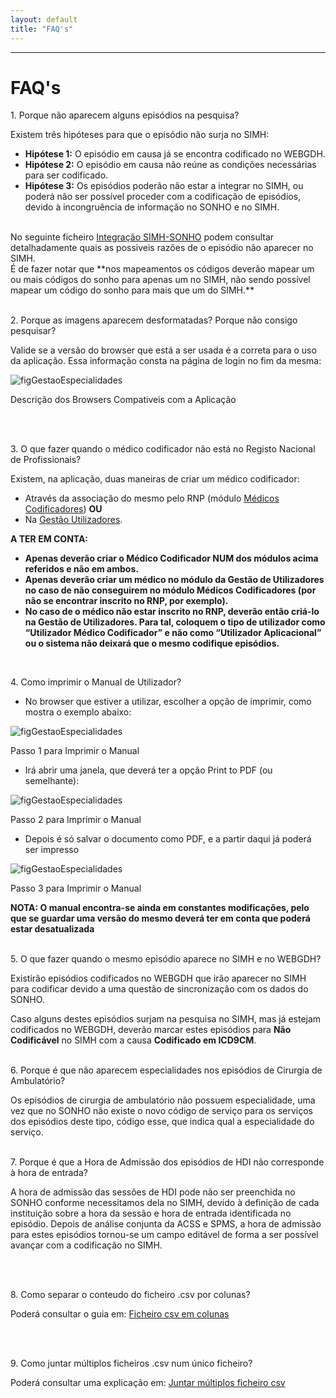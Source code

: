 ```yaml
---
layout: default
title: "FAQ's"
---
```



---

<div id="faq"></div>

# FAQ's

<p class="faq"> 1. Porque não aparecem alguns episódios na pesquisa? </p>
 
Existem três hipóteses para que o episódio não surja no SIMH:

* **Hipótese 1:** O episódio em causa já se encontra codificado no WEBGDH.
* **Hipótese 2:** O episódio em causa não reúne as condições necessárias para ser codificado.
* **Hipótese 3:** Os episódios poderão não estar a integrar no SIMH, ou poderá não ser possível proceder com a codificação de episódios, devido à incongruência de informação no SONHO e no SIMH.
<br>
No seguinte ficheiro <a href="./file/SIMH_IntegraçãoSONHO.pdf">Integração SIMH-SONHO</a> podem consultar detalhadamente quais as possiveis razões de o episódio não aparecer no SIMH.
<br>
É de fazer notar que **nos mapeamentos os códigos deverão mapear um ou mais códigos do sonho para apenas um no SIMH, não sendo possível mapear um código do sonho para mais que um do SIMH.**
<br>
<br>
<p class="faq"> 2. Porque as imagens aparecem desformatadas? Porque não consigo pesquisar? </p>

Valide se a versão do browser que está a ser usada é a correta para o uso da aplicação. Essa informação consta na página de login no fim da mesma:

![figGestaoEspecialidades](img/pages/browsersCompativeis.jpg)

<p class="caption" id="figBrowsersCompativeis">Descrição dos Browsers Compativeis com a Aplicação</p>

<br>
<br>

<p class="faq"> 3. O que fazer quando o médico codificador não está no Registo Nacional de Profissionais? </p>

Existem, na aplicação, duas maneiras de criar um médico codificador: 

* Através da associação do mesmo pelo RNP (módulo [Médicos Codificadores](#gestaoMedicos)) **OU**
* Na [Gestão Utilizadores](#gestaoUtilizadores). 

**A TER EM CONTA:** 

* **Apenas deverão criar o Médico Codificador NUM dos módulos acima referidos e não em ambos.**
* **Apenas deverão criar um médico no módulo da Gestão de Utilizadores no caso de não conseguirem no módulo Médicos Codificadores (por não se encontrar inscrito no RNP, por exemplo).** 
* **No caso de o médico não estar inscrito no RNP, deverão então criá-lo na Gestão de Utilizadores. Para tal, coloquem o tipo de utilizador como “Utilizador Médico Codificador” e não como “Utilizador Aplicacional” ou o sistema não deixará que o mesmo codifique episódios.**

<br>
<p class="faq"> 4. Como imprimir o Manual de Utilizador? </p>

*	No browser que estiver a utilizar, escolher a opção de imprimir, como mostra o exemplo abaixo:

![figGestaoEspecialidades](img/pages/imprimirManual1.png)

<p class="caption" id="figImprimirManual1">Passo 1 para Imprimir o Manual</p>

*	Irá abrir uma janela, que deverá ter a opção Print to PDF (ou semelhante):

![figGestaoEspecialidades](img/pages/imprimirManual2.png)

<p class="caption" id="figImprimirManual2">Passo 2 para Imprimir o Manual</p>

*	Depois é só salvar o documento como PDF, e a partir daqui já poderá ser impresso

![figGestaoEspecialidades](img/pages/imprimirManual3.png)

<p class="caption" id="figImprimirManual2">Passo 3 para Imprimir o Manual</p>

**NOTA: O manual encontra-se ainda em constantes modificações, pelo que se guardar uma versão do mesmo deverá ter em conta que poderá estar desatualizada**
<br>
<br>
<p class="faq"> 5. O que fazer quando o mesmo episódio aparece no SIMH e no WEBGDH?  </p>

Existirão episódios codificados no WEBGDH que irão aparecer no SIMH para codificar devido a uma questão de sincronização com os dados do SONHO.

Caso alguns destes episódios surjam na pesquisa no SIMH, mas já estejam codificados no WEBGDH, deverão marcar estes episódios para **Não Codificável** no SIMH com a causa **Codificado em ICD9CM**.
<br>
<br>
<p class="faq"> 6. Porque é que não aparecem especialidades nos episódios de Cirurgia de Ambulatório?  </p>

Os episódios de cirurgia de ambulatório não possuem especialidade, uma vez que no SONHO não existe o novo código de serviço para os serviços dos episódios deste tipo, código esse, que indica qual a especialidade do serviço.
<br>
<br>
<p class="faq"> 7. Porque é que a Hora de Admissão dos episódios de HDI não corresponde à hora de entrada? </p>

A hora de admissão das sessões de HDI pode não ser preenchida no SONHO conforme necessitamos dela no SIMH, devido à definição de cada instituição sobre a hora da sessão e hora de entrada identificada no episódio. Depois de análise conjunta da ACSS e SPMS, a hora de admissão para estes episódios tornou-se um campo editável de forma a ser possível avançar com a codificação no SIMH.

<br>
<br>
<p class="faq"> 8. Como separar o conteudo do ficheiro .csv por colunas? </p>

Poderá consultar o guia em: <a href="./file/guias/FicheirosCSV-Excel.pdf">Ficheiro csv em colunas</a>

<br>
<br>
<p class="faq"> 9. Como juntar múltiplos ficheiros .csv num único ficheiro? </p>

Poderá consultar uma explicação em: <a href="./file/guias/FicheirosCSV-multiplos.word"> Juntar múltiplos ficheiro csv</a>